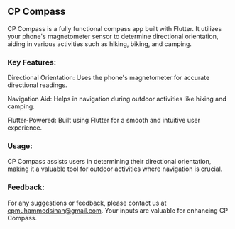 ## CP Compass

CP Compass is a fully functional compass app built with Flutter. It utilizes your phone's magnetometer sensor to determine directional orientation, aiding in various activities such as hiking, biking, and camping.

### Key Features:

Directional Orientation: Uses the phone's magnetometer for accurate directional readings.

Navigation Aid: Helps in navigation during outdoor activities like hiking and camping.

Flutter-Powered: Built using Flutter for a smooth and intuitive user experience.

### Usage:
CP Compass assists users in determining their directional orientation, making it a valuable tool for outdoor activities where navigation is crucial.

### Feedback:
For any suggestions or feedback, please contact us at cpmuhammedsinan@gmail.com. Your inputs are valuable for enhancing CP Compass.
